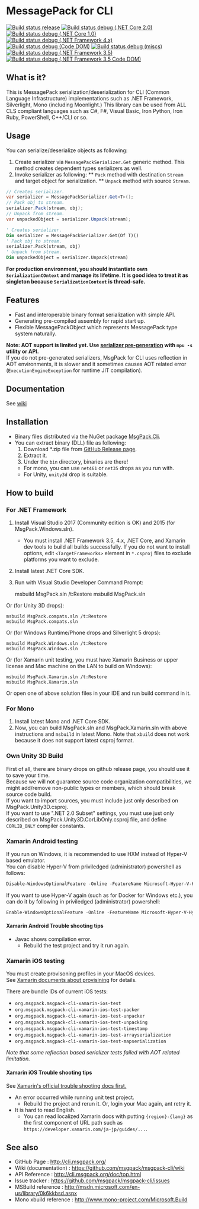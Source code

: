 # MessagePack for CLI

[![Build status release](https://ci.appveyor.com/api/projects/status/5ln7u7efwjepj6o8?svg=true)](https://ci.appveyor.com/project/yfakariya/msgpack-cli-x2p85)
[![Build status debug (.NET Core 2.0)](https://ci.appveyor.com/api/projects/status/dlc0v4rrolwj0t2t?svg=true)](https://ci.appveyor.com/project/yfakariya/msgpack-cli)
[![Build status debug (.NET Core 1.0)](https://ci.appveyor.com/api/projects/status/avurf519all92v5u?svg=true)](https://ci.appveyor.com/project/yfakariya/msgpack-cli-g3guk)
[![Build status debug (.NET Framework 4.x)](https://ci.appveyor.com/api/projects/status/np6723q2uiqofr1a?svg=true)](https://ci.appveyor.com/project/yfakariya/msgpack-cli-nuf62)
[![Build status debug (Code DOM)](https://ci.appveyor.com/api/projects/status/1mw78wkxx50jvab1?svg=true)](https://ci.appveyor.com/project/yfakariya/msgpack-cli-rhnh0)
[![Build status debug (miscs)](https://ci.appveyor.com/api/projects/status/avufc51yu2cm6idw?svg=true)](https://ci.appveyor.com/project/yfakariya/msgpack-cli-bo856)
[![Build status debug (.NET Framework 3.5)](https://ci.appveyor.com/api/projects/status/cjp8phlnbwj7gkj9?svg=true)](https://ci.appveyor.com/project/yfakariya/msgpack-cli-3jme9)
[![Build status debug (.NET Framework 3.5 Code DOM)](https://ci.appveyor.com/api/projects/status/1mw78wkxx50jvab1?svg=true)](https://ci.appveyor.com/project/yfakariya/msgpack-cli-rhnh0)

## What is it?

This is MessagePack serialization/deserialization for CLI (Common Language Infrastructure) implementations such as .NET Framework, Silverlight, Mono (including Moonlight.)
This library can be used from ALL CLS compliant languages such as C#, F#, Visual Basic, Iron Python, Iron Ruby, PowerShell, C++/CLI or so.

## Usage

You can serialize/deserialize objects as following:
1. Create serializer via `MessagePackSerializer.Get` generic method. This method creates dependent types serializers as well.
1. Invoke serializer as following:
** `Pack` method with destination `Stream` and target object for serialization.
** `Unpack` method with source `Stream`.

```c#
// Creates serializer.
var serializer = MessagePackSerializer.Get<T>();
// Pack obj to stream.
serializer.Pack(stream, obj);
// Unpack from stream.
var unpackedObject = serializer.Unpack(stream);
```

```vb
' Creates serializer.
Dim serializer = MessagePackSerializer.Get(Of T)()
' Pack obj to stream.
serializer.Pack(stream, obj)
' Unpack from stream.
Dim unpackedObject = serializer.Unpack(stream)
```

**For production environment, you should instantiate own `SerializationCOntext` and manage its lifetime. It is good idea to treat it as singleton because `SerializationContext` is thread-safe.**

## Features

* Fast and interoperable binary format serialization with simple API.
* Generating pre-compiled assembly for rapid start up.
* Flexible MessagePackObject which represents MessagePack type system naturally.

**Note: AOT support is limited yet. Use [serializer pre-generation](https://github.com/msgpack/msgpack-cli/wiki/Xamarin-and-Unity) with `mpu -s` utility or API.**  
If you do not pre-generated serializers, MsgPack for CLI uses reflection in AOT environments, it is slower and it sometimes causes AOT related error (`ExecutionEngineException` for runtime JIT compilation).

## Documentation

See [wiki](https://github.com/msgpack/msgpack-cli/wiki)

## Installation

* Binary files distributed via the NuGet package [MsgPack.Cli](http://www.nuget.org/packages/MsgPack.Cli/).
* You can extract binary (DLL) file as following:
  1. Download *.zip file from [GitHub Release page](https://github.com/msgpack/msgpack-cli/releases/).
  2. Extract it.
  3. Under the `bin` directory, binaries are there!
    * For mono, you can use `net461` or `net35` drops as you run with.
    * For Unity, `unity3d` drop is suitable.

## How to build

### For .NET Framework

1. Install Visual Studio 2017 (Community edition is OK) and 2015 (for MsgPack.Windows.sln).
    * You must install .NET Framework 3.5, 4.x, .NET Core, and Xamarin dev tools to build all builds successfully.
      If you do not want to install options, edit `<TargetFrameworks>` element in `*.csproj` files to exclude platforms you want to exclude.
2. Install latest .NET Core SDK.
3. Run with Visual Studio Developer Command Prompt:

    msbuild MsgPack.sln /t:Restore
    msbuild MsgPack.sln

  Or (for Unity 3D drops):

    msbuild MsgPack.compats.sln /t:Restore
    msbuild MsgPack.compats.sln

  Or (for Windows Runtime/Phone drops and Silverlight 5 drops):

    msbuild MsgPack.Windows.sln /t:Restore
    msbuild MsgPack.Windows.sln

  Or (for Xamarin unit testing, you must have Xamarin Business or upper license and Mac machine on the LAN to build on Windows):

    msbuild MsgPack.Xamarin.sln /t:Restore
    msbuild MsgPack.Xamarin.sln

Or open one of above solution files in your IDE and run build command in it.

### For Mono

1. Install latest Mono and .NET Core SDK.
2. Now, you can build MsgPack.sln and MsgPack.Xamarin.sln with above instructions and `msbuild` in latest Mono. Note that `xbuild` does not work because it does not support latest csproj format.

### Own Unity 3D Build

First of all, there are binary drops on github release page, you should use it to save your time.   
Because we will not guarantee source code organization compatibilities, we might add/remove non-public types or members, which should break source code build.  
If you want to import sources, you must include just only described on MsgPack.Unity3D.csproj.  
If you want to use ".NET 2.0 Subset" settings, you must use just only described on MsgPack.Unity3D.CorLibOnly.csproj file, and define `CORLIB_ONLY` compiler constants.

### Xamarin Android testing

If you run on Windows, it is recommended to use HXM instead of Hyper-V based emulator.  
You can disable Hyper-V from priviledged (administrator) powershell as follows:
```powershell
Disable-WindowsOptionalFeature -Online -FeatureName Microsoft-Hyper-V-Hypervisor
```

If you want to use Hyper-V again (such as for Docker for Windows etc.), you can do it by following in priviledged (administrator) powershell:
```powershell
Enable-WindowsOptionalFeature -Online -FeatureName Microsoft-Hyper-V-Hypervisor
```

#### Xamarin Android Trouble shooting tips

* Javac shows compilation error.
    * Rebuild the test project and try it run again.

### Xamarin iOS testing

You must create provisoning profiles in your MacOS devices.  
See [Xamarin documents about provisining](https://developer.xamarin.com/guides/ios/getting_started/installation/device_provisioning/free-provisioning/) for details.

There are bundle IDs of current iOS tests:
* `org.msgpack.msgpack-cli-xamarin-ios-test`
* `org.msgpack.msgpack-cli-xamarin-ios-test-packer`
* `org.msgpack.msgpack-cli-xamarin-ios-test-unpacker`
* `org.msgpack.msgpack-cli-xamarin-ios-test-unpacking`
* `org.msgpack.msgpack-cli-xamarin-ios-test-timestamp`
* `org.msgpack.msgpack-cli-xamarin-ios-test-arrayserialization`
* `org.msgpack.msgpack-cli-xamarin-ios-test-mapserialization`

*Note that some reflection based serializer tests failed with AOT related limitation.*

#### Xamarin iOS Trouble shooting tips

See [Xamarin's official trouble shooting docs first.](https://developer.xamarin.com/guides/ios/getting_started/installation/windows/connecting-to-mac/troubleshooting/)

* An error occurred while running unit test project.
    * Rebuild the project and rerun it. Or, login your Mac again, ant retry it.
* It is hard to read English.
    * You can read localized Xamarin docs with putting `{region}-{lang}` as the first component of URL path such as `https://developer.xamarin.com/ja-jp/guides/...`.

## See also

*  GitHub Page           : http://cli.msgpack.org/
*  Wiki (documentation)  : https://github.com/msgpack/msgpack-cli/wiki
*  API Reference         : http://cli.msgpack.org/doc/top.html
*  Issue tracker         : https://github.com/msgpack/msgpack-cli/issues
*  MSBuild reference     : http://msdn.microsoft.com/en-us/library/0k6kkbsd.aspx
*  Mono xbuild reference : http://www.mono-project.com/Microsoft.Build
